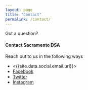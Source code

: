 ```yaml
---
layout: page
title: "Contact"
permalink: /contact/
---
```

Got a question?

#### Contact Sacramento DSA

Reach out to us in the following ways
  - <{{site.data.social.email.url}}>
  - [Facebook]({{site.data.social.facebook.url}})
  - [Twitter]({{site.data.social.twitter.url}})
  - [Instagram]({{site.data.social.instagram.url}})
